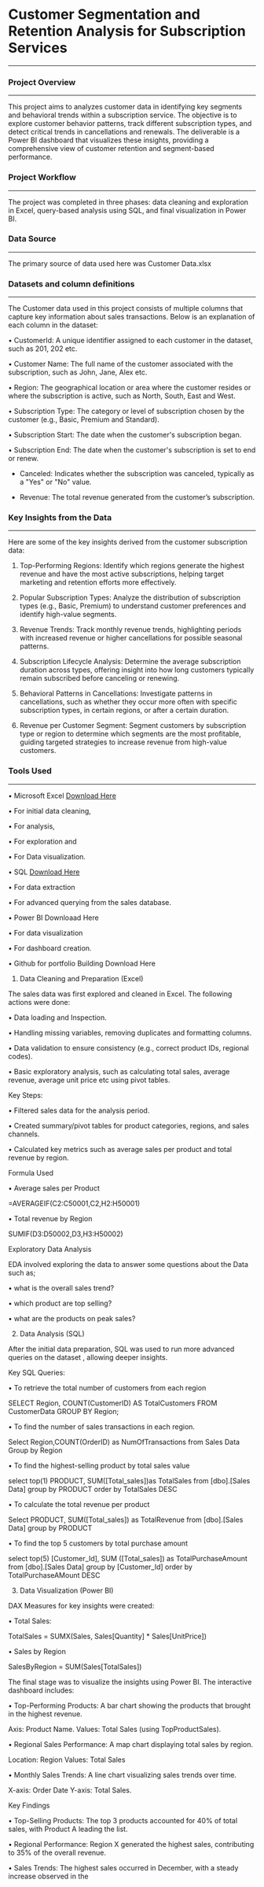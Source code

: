 # Customer Segmentation and Retention Analysis for Subscription Services
---

### Project Overview
---
This project aims to analyzes customer data in identifying key segments and behavioral trends within a subscription service. The objective is to explore customer behavior patterns, track different subscription types, and detect critical trends in cancellations and renewals. The deliverable is a Power BI dashboard that visualizes these insights, providing a comprehensive view of customer retention and segment-based performance.

### Project Workflow 
---
The project was completed in three phases: data cleaning and exploration in Excel, query-based analysis using SQL, and final visualization in Power BI. 

### Data Source 
---

The primary source of data used here was Customer Data.xlsx 

### Datasets and column definitions 
---

The Customer data used in this project consists of multiple columns that capture key information about sales transactions. Below is an explanation of each column in the dataset: 

• CustomerId: A unique identifier assigned to each customer in the dataset, such as 201, 202 etc.

• Customer Name: The full name of the customer associated with the subscription, such as John, Jane, Alex etc.

• Region: The geographical location or area where the customer resides or where the subscription is active, such as North, South, East and West.

• Subscription Type: The category or level of subscription chosen by the customer (e.g., Basic, Premium and Standard). 

• Subscription Start: The date when the customer's subscription began. 

• Subscription End: The date when the customer's subscription is set to end or renew.

- Canceled: Indicates whether the subscription was canceled, typically as a "Yes" or "No" value.

- Revenue: The total revenue generated from the customer’s subscription.

### Key Insights from the Data 

---
Here are some of the key insights derived from the customer subscription data:

1. Top-Performing Regions: Identify which regions generate the highest revenue and have the most active subscriptions, helping target marketing and retention efforts more effectively.

2. Popular Subscription Types: Analyze the distribution of subscription types (e.g., Basic, Premium) to understand customer preferences and identify high-value segments.

3. Revenue Trends: Track monthly revenue trends, highlighting periods with increased revenue or higher cancellations for possible seasonal patterns.

4. Subscription Lifecycle Analysis: Determine the average subscription duration across types, offering insight into how long customers typically remain subscribed before canceling or renewing.

5. Behavioral Patterns in Cancellations: Investigate patterns in cancellations, such as whether they occur more often with specific subscription types, in certain regions, or after a certain duration.

6. Revenue per Customer Segment: Segment customers by subscription type or region to determine which segments are the most profitable, guiding targeted strategies to increase revenue from high-value customers.


### Tools Used 
---
• Microsoft Excel [Download Here](https://www.microsoft.com/en-us/microsoft-365/excel)

• For initial data cleaning, 

• For analysis, 

• For exploration and 

• For Data visualization. 

• SQL [Download Here](https://www.microsoft.com/en-us/sql-server/sql-server-downloads)

• For data extraction 

• For advanced querying from the sales database. 

• Power BI Downloaad Here 

• For data visualization 

• For dashboard creation. 

• Github for portfolio Building Download Here 

1. Data Cleaning and Preparation (Excel) 

The sales data was first explored and cleaned in Excel. The following actions were done: 

• Data loading and Inspection. 

• Handling missing variables, removing duplicates and formatting columns. 

• Data validation to ensure consistency (e.g., correct product IDs, regional codes). 

• Basic exploratory analysis, such as calculating total sales, average revenue, average unit price etc using pivot tables. 

Key Steps: 

• Filtered sales data for the analysis period. 

• Created summary/pivot tables for product categories, regions, and sales channels. 

• Calculated key metrics such as average sales per product and total revenue by region. 

Formula Used 

• Average sales per Product 

=AVERAGEIF(C2:C50001,C2,H2:H50001) 

• Total revenue by Region 

SUMIF(D3:D50002,D3,H3:H50002) 

Exploratory Data Analysis 

EDA involved exploring the data to answer some questions about the Data such as; 

• what is the overall sales trend? 

• which product are top selling? 

• what are the products on peak sales? 

2. Data Analysis (SQL) 

After the initial data preparation, SQL was used to run more advanced queries on the dataset , allowing deeper insights. 

Key SQL Queries: 

• To retrieve the total number of customers from each region 

SELECT Region, COUNT(CustomerID) AS TotalCustomers FROM CustomerData GROUP BY Region; 

• To find the number of sales transactions in each region. 

Select Region,COUNT(OrderID) as NumOfTransactions from Sales Data Group by Region 

• To find the highest-selling product by total sales value 

select top(1) PRODUCT, SUM([Total_sales])as TotalSales from [dbo].[Sales Data] group by PRODUCT order by TotalSales DESC 

• To calculate the total revenue per product 

Select PRODUCT, SUM([Total_sales]) as TotalRevenue from [dbo].[Sales Data] group by PRODUCT 

• To find the top 5 customers by total purchase amount 

select top(5) [Customer_Id], SUM ([Total_sales]) as TotalPurchaseAmount from [dbo].[Sales Data] group by [Customer_Id] order by TotalPurchaseAMount DESC 

3. Data Visualization (Power BI) 

DAX Measures for key insights were created: 

• Total Sales: 

TotalSales = SUMX(Sales, Sales[Quantity] * Sales[UnitPrice]) 

• Sales by Region 

SalesByRegion = SUM(Sales[TotalSales]) 

The final stage was to visualize the insights using Power BI. The interactive dashboard includes: 

• Top-Performing Products: A bar chart showing the products that brought in the highest revenue. 

Axis: Product Name. Values: Total Sales (using TopProductSales). 

• Regional Sales Performance: A map chart displaying total sales by region. 

Location: Region Values: Total Sales 

• Monthly Sales Trends: A line chart visualizing sales trends over time. 

X-axis: Order Date Y-axis: Total Sales. 

Key Findings 

• Top-Selling Products: The top 3 products accounted for 40% of total sales, with Product A leading the list. 

• Regional Performance: Region X generated the highest sales, contributing to 35% of the overall revenue. 

• Sales Trends: The highest sales occurred in December, with a steady increase observed in the 
